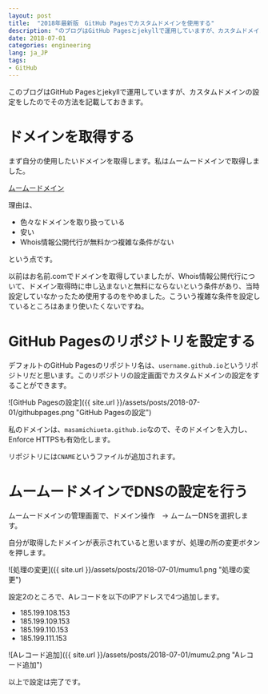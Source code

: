 ```yaml
---
layout: post
title:  "2018年最新版　GitHub Pagesでカスタムドメインを使用する"
description: "のブログはGitHub Pagesとjekyllで運用していますが、カスタムドメインの設定をしたのでその方法を記載しておきます。"
date: 2018-07-01
categories: engineering
lang: ja_JP
tags:
- GitHub
---
```


このブログはGitHub Pagesとjekyllで運用していますが、カスタムドメインの設定をしたのでその方法を記載しておきます。

# ドメインを取得する

まず自分の使用したいドメインを取得します。私はムームードメインで取得しました。

[ムームードメイン](https://muumuu-domain.com)

理由は、
- 色々なドメインを取り扱っている
- 安い
- Whois情報公開代行が無料かつ複雑な条件がない

という点です。

以前はお名前.comでドメインを取得していましたが、Whois情報公開代行について、ドメイン取得時に申し込まないと無料にならないという条件があり、当時設定していなかったため使用するのをやめました。こういう複雑な条件を設定しているところはあまり使いたくないですね。

# GitHub Pagesのリポジトリを設定する

デフォルトのGitHub Pagesのリポジトリ名は、`username.github.io`というリポジトリだと思います。このリポジトリの設定画面でカスタムドメインの設定をすることができます。

![GitHub Pagesの設定]({{ site.url }}/assets/posts/2018-07-01/githubpages.png "GitHub Pagesの設定")

私のドメインは、`masamichiueta.github.io`なので、そのドメインを入力し、Enforce HTTPSも有効化します。

リポジトリには`CNAME`というファイルが追加されます。


# ムームードメインでDNSの設定を行う

ムームードメインの管理画面で、ドメイン操作　→ ムームーDNSを選択します。

自分が取得したドメインが表示されていると思いますが、処理の所の変更ボタンを押します。

![処理の変更]({{ site.url }}/assets/posts/2018-07-01/mumu1.png "処理の変更")

設定2のところで、Aレコードを以下のIPアドレスで4つ追加します。

- 185.199.108.153
- 185.199.109.153
- 185.199.110.153
- 185.199.111.153

![Aレコード追加]({{ site.url }}/assets/posts/2018-07-01/mumu2.png "Aレコード追加")

以上で設定は完了です。
